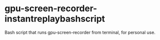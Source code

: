 # gpu-screen-recorder-instantreplaybashscript
Bash script that runs gpu-screen-recorder from terminal, for personal use.
